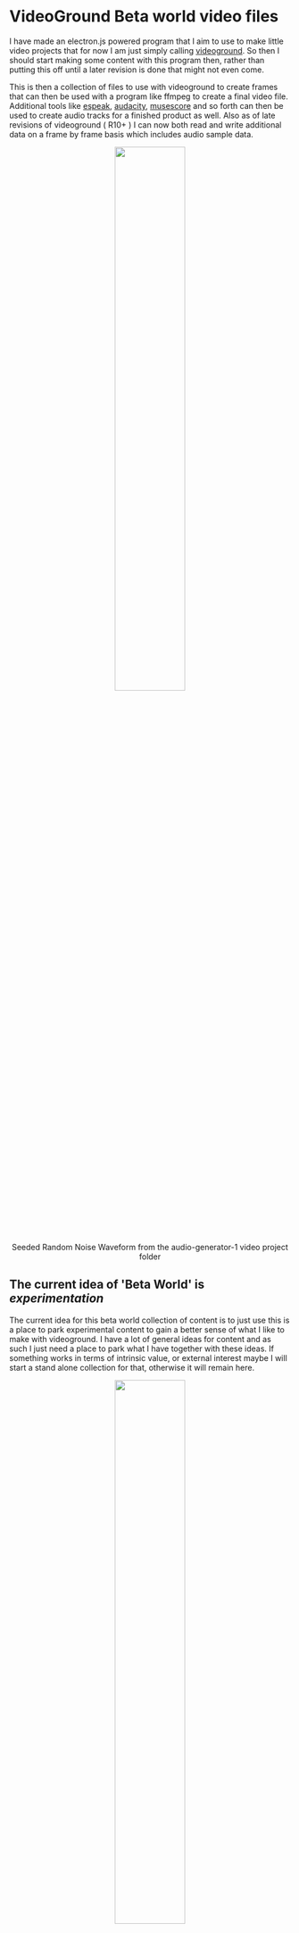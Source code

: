 # VideoGround Beta world video files

I have made an electron.js powered program that I aim to use to make little video projects that for now I am just simply calling [videoground](https://github.com/dustinpfister/videoground). So then I should start making some content with this program then, rather than putting this off until a later revision is done that might not even come.

This is then a collection of files to use with videoground to create frames that can then be used with a program like ffmpeg to create a final video file. Additional tools like [espeak](https://en.wikipedia.org/wiki/ESpeak), [audacity](https://en.wikipedia.org/wiki/Audacity_%28audio_editor%29), [musescore](https://en.wikipedia.org/wiki/MuseScore) and so forth can then be used to create audio tracks for a finished product as well. Also as of late revisions of videoground \( R10+ \) I can now both read and write additional data on a frame by frame basis which includes audio sample data.


<div align="center">
    <a href="https://www.youtube.com/watch?v=zI2Ou8bq_Eo">
        <img src="https://img.youtube.com/vi/zI2Ou8bq_Eo/0.jpg" style="width:50%;">
    </a><br>
    <p>
        Seeded Random Noise Waveform from the audio-generator-1 video project folder
    </p>
</div>


## The current idea of 'Beta World' is *experimentation*

The current idea for this beta world collection of content is to just use this is a place to park experimental content to gain a better sense of what I like to make with videoground. I have a lot of general ideas for content and as such I just need a place to park what I have together with these ideas. If something works in terms of intrinsic value, or external interest maybe I will start a stand alone collection for that, otherwise it will remain here.

<div align="center">
    <a href="https://www.youtube.com/watch?v=67j1q73byqc">
        <img src="https://img.youtube.com/vi/67j1q73byqc/0.jpg" style="width:50%;">
    </a><br>
    <p>
        Frink 4
    </p>
</div>

## The Original general idea of 'Beta World'

The term Beta is in reference to Beta Software, so in other words the Beta World is a world that is feature complete, but will contain a lot of problems, or for on reason or another does not feel like a finished product just yet. 

The original idea for beta world was to make a series of skit like videos where there are just two characters, 'guy1', and 'guy2' and a world of objects in which they can interact with. All of the various assets should be in place when I start the very first video, and each video would just be another project where I am just playing around with assets that are all ready in place. 

However I have found that idea was a little overambitious, and I am now thinking that I will be treating beta word as just a general collection of video content in which I am experimenting with a bunch of different ideas in which the original idea is just one of.
